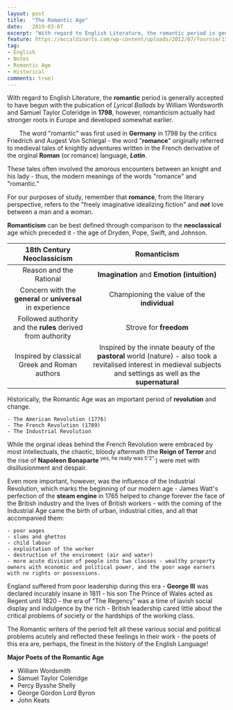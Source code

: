 ```yaml
---
layout: post
title:  "The Romantic Age"
date:   2019-03-07
excerpt: "With regard to English Literature, the romantic period is generally accepted to have begun with the pubication of 'Lyrical Ballads' by William Wordsworth and Samuel Taylor Coleridge in 1798, however, romanticism actually had stronger roots in Europe and developed somewhat earlier."
feature: https://mccaldinarts.com/wp-content/uploads/2012/07/fournier1350-x-900.jpeg?w=300
tag:
- English
- Notes
- Romantic Age 
- Historical
comments: true)
---
```


With regard to English Literature, the **romantic** period is generally accepted to have begun with the pubication of *Lyrical Ballads* by William Wordsworth and Samuel Taylor Coleridge in **1798**, however, romanticism actually had stronger roots in Europe and developed somewhat earlier.

&nbsp;&nbsp;&nbsp;&nbsp;&nbsp;&nbsp; The word "romantic" was first used in **Germany** in 1798 by the critics Friedrich and Augest Von Schlegal - the word "**romance**" originally referred to medieval tales of knightly adventures written in the French derivative of the orginal **Roman** (or romance) language, ***Latin***.

These tales often involved the amorous encounters between an knight and his lady - thus, the modern meanings of the words "romance" and "romantic."

For our purposes of study, remember that **romance**, from the literary perspective, refers to the "freely imaginative idealizing fiction" and ***not*** love between a man and a woman.

**Romanticism** can be best defined through comparison to the **neoclassical** age which preceded it - the age of Dryden, Pope, Swift, and Johnson.

|                  18th Century Neoclassicism                 	|                                                                              Romanticism                                                                              	|
|:-----------------------------------------------------------:	|:---------------------------------------------------------------------------------------------------------------------------------------------------------------------:	|
| Reason and the Rational                                     	| **Imagination** and **Emotion (intuition)**                                                                                                                           	|
| Concern with the **general** or **universal** in experience 	| Championing the value of the **individual**                                                                                                                           	|
| Followed authority and the **rules** derived from authority 	| Strove for **freedom**                                                                                                                                                	|
| Inspired by classical Greek and Roman authors               	| Inspired by the innate beauty of the **pastoral** world (nature) - also took a revitalised interest in medieval subjects and settings as well as the **supernatural** 	|

Historically, the Romantic Age was an important period of **revolution** and change.

    - The American Revolution (1776)
    - The French Revolution (1789)
    - The Industrial Revolution

While the orginal ideas behind the French Revolution were embraced by most intellectuals, the chaotic, bloody aftermath (the **Reign of Terror** and the rise of **Napoleon Bonaparte** <sup>yes, he really was 5'2".</sup>) were met with disillusionment and despair.  

Even more important, however, was the influence of the Industrial Revolution, which marks the beginning of our modern age - James Watt's perfection of the **steam engine** in 1765 helped to change forever the face of the British industry and the lives of British workers - with the coming of the Industrial Age came the birth of urban, industrial cities, and all that accompanied them:

    - poor wages
    - slums and ghettos 
    - child labour
    - exploitation of the worker
    - destruction of the enviroment (air and water)
    - more acute division of people into two classes - wealthy property owners with economic and political power, and the poor wage earners with no rights or possessions.

England suffered from poor leadership during this era - **George III** was declared incurably insane in 1811 - his son The Prince of Wales acted as Regent until 1820 - the era of "The Regency" was a time of lavish social display and indulgence by the rich - British leadership cared little about the critical problems of society or the hardships of the working class.

The Romantic writers of the period felt all these various social and political problems acutely and reflected these feelings in their work - the poets of this era are, perhaps, the finest in the history of the English Language!

**Major Poets of the Romantic Age**
- William Wordsmith
- Samuel Taylor Coleridge
- Percy Bysshe Shelly
- George Gordon Lord Byron
- John Keats

